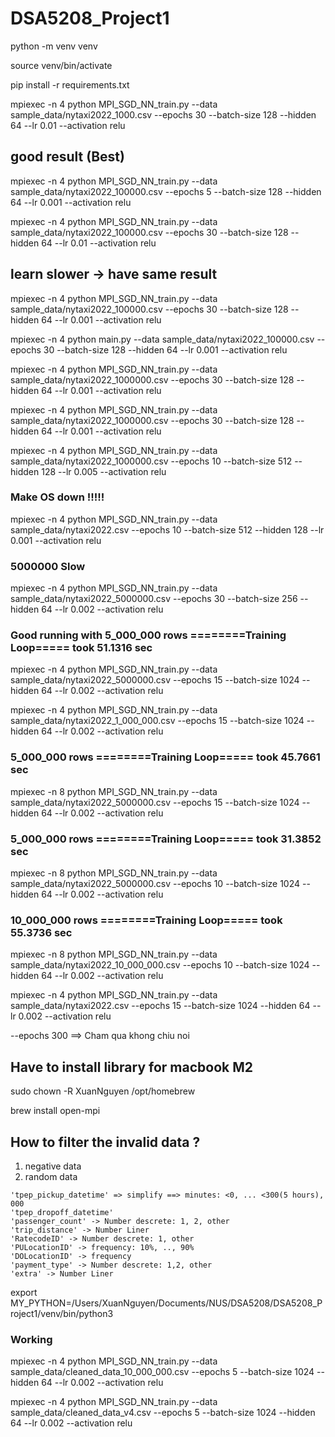 # DSA5208_Project1

python -m venv venv

source venv/bin/activate

pip install -r requirements.txt


mpiexec -n 4 python MPI_SGD_NN_train.py --data sample_data/nytaxi2022_1000.csv --epochs 30 --batch-size 128 --hidden 64 --lr 0.01 --activation relu

## good result (Best)
mpiexec -n 4 python MPI_SGD_NN_train.py --data sample_data/nytaxi2022_100000.csv --epochs 5 --batch-size 128 --hidden 64 --lr 0.001 --activation relu


mpiexec -n 4 python MPI_SGD_NN_train.py --data sample_data/nytaxi2022_100000.csv --epochs 30 --batch-size 128 --hidden 64 --lr 0.01 --activation relu
## learn slower -> have same result
mpiexec -n 4 python MPI_SGD_NN_train.py --data sample_data/nytaxi2022_100000.csv --epochs 30 --batch-size 128 --hidden 64 --lr 0.001 --activation relu

mpiexec -n 4 python main.py --data sample_data/nytaxi2022_100000.csv --epochs 30 --batch-size 128 --hidden 64 --lr 0.001 --activation relu

mpiexec -n 4 python MPI_SGD_NN_train.py --data sample_data/nytaxi2022_1000000.csv --epochs 30 --batch-size 128 --hidden 64 --lr 0.001 --activation relu

mpiexec -n 4 python MPI_SGD_NN_train.py --data sample_data/nytaxi2022_1000000.csv --epochs 30 --batch-size 128 --hidden 64 --lr 0.001 --activation relu


mpiexec -n 4 python MPI_SGD_NN_train.py --data sample_data/nytaxi2022_1000000.csv --epochs 10 --batch-size 512 --hidden 128 --lr 0.005 --activation relu

### Make OS down !!!!!
mpiexec -n 4 python MPI_SGD_NN_train.py --data sample_data/nytaxi2022.csv --epochs 10 --batch-size 512 --hidden 128 --lr 0.001 --activation relu


### 5000000 Slow
mpiexec -n 4 python MPI_SGD_NN_train.py --data sample_data/nytaxi2022_5000000.csv --epochs 30 --batch-size 256 --hidden 64 --lr 0.002 --activation relu


### Good running with 5_000_000 rows ========Training Loop===== took 51.1316 sec
mpiexec -n 4 python MPI_SGD_NN_train.py --data sample_data/nytaxi2022_5000000.csv --epochs 15 --batch-size 1024 --hidden 64 --lr 0.002 --activation relu

mpiexec -n 4 python MPI_SGD_NN_train.py --data sample_data/nytaxi2022_1_000_000.csv --epochs 15 --batch-size 1024 --hidden 64 --lr 0.002 --activation relu

### 5_000_000 rows ========Training Loop===== took 45.7661 sec
mpiexec -n 8 python MPI_SGD_NN_train.py --data sample_data/nytaxi2022_5000000.csv --epochs 15 --batch-size 1024 --hidden 64 --lr 0.002 --activation relu

### 5_000_000 rows ========Training Loop===== took 31.3852 sec
mpiexec -n 8 python MPI_SGD_NN_train.py --data sample_data/nytaxi2022_5000000.csv --epochs 10 --batch-size 1024 --hidden 64 --lr 0.002 --activation relu

### 10_000_000 rows ========Training Loop===== took 55.3736 sec
mpiexec -n 8 python MPI_SGD_NN_train.py --data sample_data/nytaxi2022_10_000_000.csv --epochs 10 --batch-size 1024 --hidden 64 --lr 0.002 --activation relu


mpiexec -n 4 python MPI_SGD_NN_train.py --data sample_data/nytaxi2022.csv --epochs 15 --batch-size 1024 --hidden 64 --lr 0.002 --activation relu

--epochs 300 ==> Cham qua khong chiu noi

## Have to install library for macbook M2

sudo chown -R XuanNguyen /opt/homebrew

brew install open-mpi

## How to filter the invalid data ?
1. negative data
2. random data

```
'tpep_pickup_datetime' => simplify ==> minutes: <0, ... <300(5 hours), 000
'tpep_dropoff_datetime'
'passenger_count' -> Number descrete: 1, 2, other
'trip_distance' -> Number Liner
'RatecodeID' -> Number descrete: 1, other
'PULocationID' -> frequency: 10%, .., 90%
'DOLocationID' -> frequency
'payment_type' -> Number descrete: 1,2, other
'extra' -> Number Liner
```



export MY_PYTHON=/Users/XuanNguyen/Documents/NUS/DSA5208/DSA5208_Project1/venv/bin/python3


### Working
mpiexec -n 4 python MPI_SGD_NN_train.py --data sample_data/cleaned_data_10_000_000.csv --epochs 5 --batch-size 1024 --hidden 64 --lr 0.002 --activation relu


mpiexec -n 4 python MPI_SGD_NN_train.py --data sample_data/cleaned_data_v4.csv --epochs 5 --batch-size 1024 --hidden 64 --lr 0.002 --activation relu